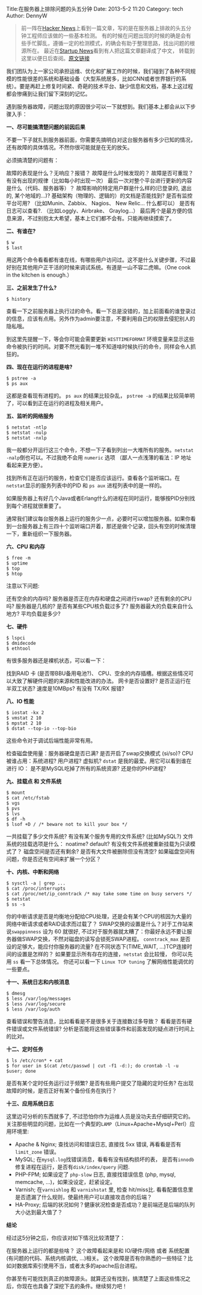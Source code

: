Title:在服务器上排除问题的头五分钟 
Date: 2013-5-2 11:20
Category: tech
Author: DennyW



>前一阵在[Hacker News](https://news.ycombinator.com/)上看到一篇文章，写的是在服务器上排故的头五分钟工程师应该做的一些基本检测。 有的时候在问题出现的时候的确是会有些手忙脚乱，遵循一定的检测模式，的确会有助于整理思路，找出问题的根源所在。 最近在[Startup News](http://news.dbanotes.net/news)看到有人把这篇文章翻译成了中文， 转载到这里以便日后查阅。[原文链接](http://devo.ps/blog/2013/03/06/troubleshooting-5minutes-on-a-yet-unknown-box.html)

我们团队为上一家公司承担运维、优化和扩展工作的时候，我们碰到了各种不同规模的性能很差的系统和基础设备（大型系统居多，比如CNN或者世界银行的系统）。要是再赶上修复时间紧、奇葩的技术平台、缺少信息和文档，基本上这过程都会惨痛到让我们留下深刻的记忆。

遇到服务器故障，问题出现的原因很少可以一下就想到。我们基本上都会从以下步骤入手：



**一、尽可能搞清楚问题的前因后果**

不要一下子就扎到服务器前面，你需要先搞明白对这台服务器有多少已知的情况，还有故障的具体情况。不然你很可能就是在无的放矢。

必须搞清楚的问题有：

故障的表现是什么？无响应？报错？
故障是什么时候发现的？
故障是否可重现？
有没有出现的规律（比如每小时出现一次）
最后一次对整个平台进行更新的内容是什么（代码、服务器等）？
故障影响的特定用户群是什么样的(已登录的, 退出的, 某个地域的…)?
基础架构（物理的、逻辑的）的文档是否能找到?
是否有监控平台可用? （比如Munin、Zabbix、 Nagios、 New Relic… 什么都可以）
是否有日志可以查看?. （比如Loggly、Airbrake、 Graylog…）
最后两个是最方便的信息来源，不过别抱太大希望，基本上它们都不会有。只能再继续摸索了。





**二、有谁在?**

	$ w
	$ last

用这两个命令看看都有谁在线，有哪些用户访问过。这不是什么关键步骤，不过最好别在其他用户正干活的时候来调试系统。有道是一山不容二虎嘛。（One cook in the kitchen is enough.）



**三、之前发生了什么?**

	$ history
查看一下之前服务器上执行过的命令。看一下总是没错的，加上前面看的谁登录过的信息，应该有点用。另外作为admin要注意，不要利用自己的权限去侵犯别人的隐私哦。

到这里先提醒一下，等会你可能会需要更新 `HISTTIMEFORMAT` 环境变量来显示这些命令被执行的时间。对要不然光看到一堆不知道啥时候执行的命令，同样会令人抓狂的。



**四、现在在运行的进程是啥?**

	$ pstree -a
	$ ps aux
这都是查看现有进程的。 `ps aux` 的结果比较杂乱， `pstree -a` 的结果比较简单明了，可以看到正在运行的进程及相关用户。



**五、监听的网络服务**

	$ netstat -ntlp
	$ netstat -nulp
	$ netstat -nxlp
我一般都分开运行这三个命令，不想一下子看到列出一大堆所有的服务。`netstat -nalp`倒也可以。不过我绝不会用 `numeric` 选项 （鄙人一点浅薄的看法：IP 地址看起来更方便）。

找到所有正在运行的服务，检查它们是否应该运行。查看各个监听端口。在`netstat`显示的服务列表中的PID 和 `ps aux` 进程列表中的是一样的。

如果服务器上有好几个Java或者Erlang什么的进程在同时运行，能够按PID分别找到每个进程就很重要了。

通常我们建议每台服务器上运行的服务少一点，必要时可以增加服务器。如果你看到一台服务器上有三四十个监听端口开着，那还是做个记录，回头有空的时候清理一下，重新组织一下服务器。



**六、CPU 和内存**


	$ free -m
	$ uptime
	$ top
	$ htop
注意以下问题:

还有空余的内存吗? 服务器是否正在内存和硬盘之间进行swap?
还有剩余的CPU吗? 服务器是几核的? 是否有某些CPU核负载过多了?
服务器最大的负载来自什么地方? 平均负载是多少?


**七、硬件**

	$ lspci
	$ dmidecode
	$ ethtool
有很多服务器还是裸机状态，可以看一下：

找到RAID 卡 (是否带BBU备用电池?)、 CPU、空余的内存插槽。根据这些情况可以大致了解硬件问题的来源和性能改进的办法。
网卡是否设置好? 是否正运行在半双工状态? 速度是10MBps? 有没有 TX/RX 报错?


**八、IO 性能**

	$ iostat -kx 2
	$ vmstat 2 10
	$ mpstat 2 10
	$ dstat --top-io --top-bio
这些命令对于调试后端性能非常有用。

检查磁盘使用量：服务器硬盘是否已满?
是否开启了swap交换模式 (si/so)?
CPU被谁占用：系统进程? 用户进程? 虚拟机?
`dstat` 是我的最爱。用它可以看到谁在进行 IO： 是不是MySQL吃掉了所有的系统资源? 还是你的PHP进程?


**九、挂载点 和 文件系统**

	$ mount
	$ cat /etc/fstab
	$ vgs
	$ pvs
	$ lvs
	$ df -h
	$ lsof +D / /* beware not to kill your box */
一共挂载了多少文件系统?
有没有某个服务专用的文件系统? (比如MySQL?)
文件系统的挂载选项是什么： noatime? default? 有没有文件系统被重新挂载为只读模式了？
磁盘空间是否还有剩余?
是否有大文件被删除但没有清空?
如果磁盘空间有问题，你是否还有空间来扩展一个分区？


**十、内核、中断和网络**

	$ sysctl -a | grep ...
	$ cat /proc/interrupts
	$ cat /proc/net/ip_conntrack /* may take some time on busy servers */
	$ netstat
	$ ss -s
你的中断请求是否是均衡地分配给CPU处理，还是会有某个CPU的核因为大量的网络中断请求或者RAID请求而过载了？
SWAP交换的设置是什么？对于工作站来说`swappinness` 设为 60 就很好, 不过对于服务器就太糟了：你最好永远不要让服务器做SWAP交换，不然对磁盘的读写会锁死SWAP进程。
`conntrack_max` 是否设的足够大，能应付你服务器的流量?
在不同状态下(TIME_WAIT, …)TCP连接时间的设置是怎样的？
如果要显示所有存在的连接，`netstat` 会比较慢， 你可以先用 `ss` 看一下总体情况。
你还可以看一下 `Linux TCP tuning` 了解网络性能调优的一些要点。



**十一、系统日志和内核消息**

	$ dmesg
	$ less /var/log/messages
	$ less /var/log/secure
	$ less /var/log/auth
查看错误和警告消息，比如看看是不是很多关于连接数过多导致？
看看是否有硬件错误或文件系统错误?
分析是否能将这些错误事件和前面发现的疑点进行时间上的比对。


**十二、定时任务**

	$ ls /etc/cron* + cat
	$ for user in $(cat /etc/passwd | cut -f1 -d:); do crontab -l -u $user; done
是否有某个定时任务运行过于频繁?
是否有些用户提交了隐藏的定时任务?
在出现故障的时候，是否正好有某个备份任务在执行？


**十三、应用系统日志**

这里边可分析的东西就多了, 不过恐怕你作为运维人员是没功夫去仔细研究它的。关注那些明显的问题，比如在一个典型的`LAMP`（Linux+Apache+Mysql+Perl）应用环境里:

* Apache & Nginx; 查找访问和错误日志, 直接找 5xx 错误, 再看看是否有 `limit_zone` 错误。
* MySQL; 在`mysql.log`找错误消息，看看有没有结构损坏的表， 是否有`innodb`修复进程在运行，是否有`disk/index/query` 问题.
* PHP-FPM; 如果设定了 `php-slow` 日志, 直接找错误信息 (php, mysql, memcache, …)，如果没设定，赶紧设定。
* Varnish; 在`varnishlog` 和 `varnishstat` 里, 检查 hit/miss比. 看看配置信息里是否遗漏了什么规则，使最终用户可以直接攻击你的后端？
* HA-Proxy; 后端的状况如何？健康状况检查是否成功？是前端还是后端的队列大小达到最大值了？


**结论**

经过这5分钟之后，你应该对如下情况比较清楚了：

在服务器上运行的都是些啥？
这个故障看起来是和 IO/硬件/网络 或者 系统配置 (有问题的代码、系统内核调优, …)相关。
这个故障是否有你熟悉的一些特征？比如对数据库索引使用不当，或者太多的apache后台进程。


你甚至有可能找到真正的故障源头。就算还没有找到，搞清楚了上面这些情况之后，你现在也具备了深挖下去的条件。继续努力吧！